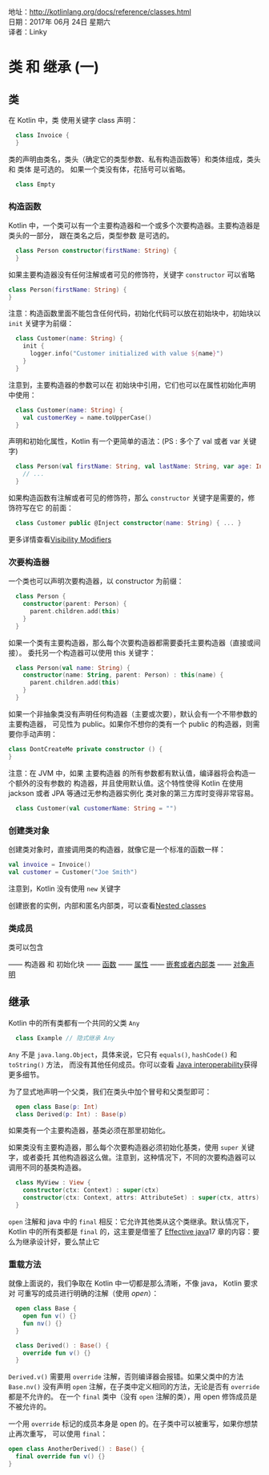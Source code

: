 地址：http://kotlinlang.org/docs/reference/classes.html<br />
日期：2017年 06月 24日 星期六<br />
译者：Linky<br />

# 类 和 继承 (一) 

## 类 

在 Kotlin 中，类 使用关键字 class 声明：

```kotlin
  class Invoice {
  }
```

类的声明由类名，类头（确定它的类型参数、私有构造函数等）和类体组成，类头 和 类体 是可选的。
如果一个类没有体，花括号可以省略。

```kotlin
  class Empty
```

### 构造函数 

Kotlin 中，一个类可以有一个主要构造器和一个或多个次要构造器。主要构造器是类头的一部分，
跟在类名之后，类型参数 是可选的。

```kotlin
  class Person constructor(firstName: String) {
  }
```

如果主要构造器没有任何注解或者可见的修饰符，关键字 `constructor` 可以省略

```kotlin
class Person(firstName: String) {
}
```

注意：构造函数里面不能包含任何代码，初始化代码可以放在初始块中，初始块以 `init` 关键字为前缀：

```kotlin
  class Customer(name: String) {
    init {
      logger.info("Customer initialized with value ${name}")
    }
  }
```

注意到，主要构造器的参数可以在 初始块中引用，它们也可以在属性初始化声明中使用：

```kotlin
  class Customer(name: String) {
    val customerKey = name.toUpperCase()
  }
```

声明和初始化属性，Kotlin 有一个更简单的语法：(PS : 多个了 val 或者 var 关键字)

```kotlin
  class Person(val firstName: String, val lastName: String, var age: Int) {
    // ... 
  }
```

如果构造函数有注解或者可见的修饰符，那么 `constructor` 关键字是需要的，修饰符写在它
的前面：

```kotlin
  class Customer public @Inject constructor(name: String) { ... }
```

更多详情查看[Visibility Modifiers](http://kotlinlang.org/docs/reference/visibility-modifiers.html#constructors)

### 次要构造器 

一个类也可以声明次要构造器，以 constructor 为前缀：

```kotlin
  class Person {
    constructor(parent: Person) {
      parent.children.add(this)
    }
  }
```

如果一个类有主要构造器，那么每个次要构造器都需要委托主要构造器（直接或间接）。
委托另一个构造器可以使用 this 关键字：

```kotlin
  class Person(val name: String) {
    constructor(name: String, parent: Person) : this(name) {
      parent.children.add(this)
    }
  }
```

如果一个非抽象类没有声明任何构造器（主要或次要），默认会有一个不带参数的主要构造器，
可见性为 public。如果你不想你的类有一个 public 的构造器，则需要你手动声明：

```kotlin
class DontCreateMe private constructor () {
}
```


注意：在 JVM 中，如果 主要构造器 的所有参数都有默认值，编译器将会构造一个额外的没有参数的
构造器，并且使用默认值。这个特性使得 Kotlin 在使用 jackson 或者 JPA 等通过无参构造器实例化
类对象的第三方库时变得非常容易。

```kotlin
  class Customer(val customerName: String = "")
```

### 创建类对象

创建类对象时，直接调用类的构造器，就像它是一个标准的函数一样：

```kotlin
val invoice = Invoice()
val customer = Customer("Joe Smith")
```

注意到，Kotlin 没有使用 `new` 关键字

创建嵌套的实例，内部和匿名内部类，可以查看[Nested classes](http://kotlinlang.org/docs/reference/nested-classes.html)

### 类成员

类可以包含

—— 构造器 和 初始化块
—— [函数](http://kotlinlang.org/docs/reference/functions.html)
—— [属性](http://kotlinlang.org/docs/reference/properties.html)
—— [嵌套或者内部类](http://kotlinlang.org/docs/reference/nested-classes.html)
—— [对象声明](http://kotlinlang.org/docs/reference/object-declarations.html)

## 继承 

Kotlin 中的所有类都有一个共同的父类 `Any` 

```kotlin
  class Example // 隐式继承 Any 
```

`Any` 不是 `java.lang.Object`，具体来说，它只有 `equals()`, `hashCode()` 和 `toString()` 方法，
而没有其他任何成员。你可以查看 [Java interoperability](http://kotlinlang.org/docs/reference/java-interop.html#object-methods)获得更多细节。

为了显式地声明一个父类，我们在类头中加个冒号和父类型即可：

```kotlin
  open class Base(p: Int)
  class Derived(p: Int) : Base(p)
```

如果类有一个主要构造器，基类必须在那里初始化。

如果类没有主要构造器，那么每个次要构造器必须初始化基类，使用 `super` 关键字，或者委托
其他构造器这么做。注意到，这种情况下，不同的次要构造器可以调用不同的基类构造器。

```kotlin
  class MyView : View {
    constructor(ctx: Context) : super(ctx)
    constructor(ctx: Context, attrs: AttributeSet) : super(ctx, attrs)
  }
```

`open` 注解和 java 中的 `final` 相反：它允许其他类从这个类继承。默认情况下，Kotlin 
中的所有类都是 `final` 的，这主要是借鉴了 [Effective java](http://www.oracle.com/technetwork/java/effectivejava-136174.html)17 章的内容：要么为继承设计好，要么禁止它

### 重载方法

就像上面说的，我们争取在 Kotlin 中一切都是那么清晰，不像 java， Kotlin 要求对
可重写的成员进行明确的注解（使用 *open*）：

```kotlin
  open class Base {
    open fun v() {}
    fun nv() {}
  }

  class Derived() : Base() {
    override fun v() {}
  }
```

`Derived.v()` 需要用 `override` 注解，否则编译器会报错。如果父类中的方法 `Base.nv()`
没有声明 `open` 注解，在子类中定义相同的方法，无论是否有 `override` 都是不允许的。
在一个 `final` 类中（没有 `open` 注解的类），用 open 修饰成员是不被允许的。

一个用 `override` 标记的成员本身是 open 的。在子类中可以被重写，如果你想禁止再次重写，
可以使用 `final`：

```kotlin
open class AnotherDerived() : Base() {
  final override fun v() {}
}
```






















































